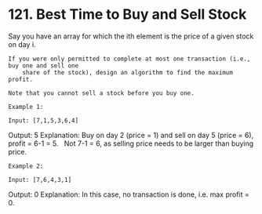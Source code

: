 # 121. Best Time to Buy and Sell Stock

Say you have an array for which the ith element is the price of a given
        stock on day i.

    If you were only permitted to complete at most one transaction (i.e., buy one and sell one
        share of the stock), design an algorithm to find the maximum profit.

    Note that you cannot sell a stock before you buy one.

    Example 1:

    Input: [7,1,5,3,6,4]
Output: 5
Explanation: Buy on day 2 (price = 1) and sell on day 5 (price = 6), profit = 6-1 = 5.
             Not 7-1 = 6, as selling price needs to be larger than buying price.

    Example 2:

    Input: [7,6,4,3,1]
Output: 0
Explanation: In this case, no transaction is done, i.e. max profit = 0.